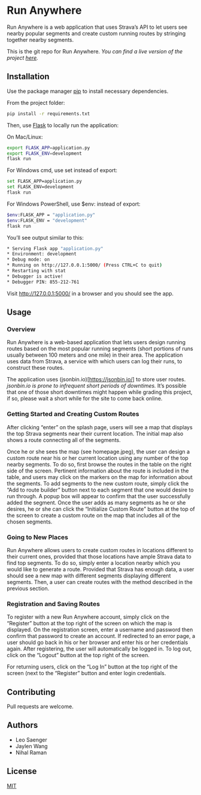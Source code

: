 # Run Anywhere

Run Anywhere is a web application that uses Strava’s API to let users see nearby popular segments and create custom running routes by stringing together nearby segments.

This is the git repo for Run Anywhere. *You can find a live version of the project [here](https://run-anywhere.herokuapp.com).*

## Installation

Use the package manager [pip](https://pip.pypa.io/en/stable/) to install necessary dependencies.

From the project folder:

```bash
pip install -r requirements.txt
```

Then, use [Flask](http://flask.pocoo.org) to locally run the application:

On Mac/Linux:

```bash
export FLASK_APP=application.py
export FLASK_ENV=development
flask run
```

For Windows cmd, use set instead of export:


```bash
set FLASK_APP=application.py
set FLASK_ENV=development
flask run
```

For Windows PowerShell, use $env: instead of export:

```bash
$env:FLASK_APP = "application.py"
$env:FLASK_ENV = "development"
flask run
```

You’ll see output similar to this:


```bash
* Serving Flask app "application.py"
* Environment: development
* Debug mode: on
* Running on http://127.0.0.1:5000/ (Press CTRL+C to quit)
* Restarting with stat
* Debugger is active!
* Debugger PIN: 855-212-761
```

Visit http://127.0.0.1:5000/ in a browser and you should see the app.

## Usage

### Overview

Run Anywhere is a web-based application that lets users design running routes based on the most popular running segments (short portions of runs usually between 100 meters and one mile) in their area. The application uses data from Strava, a service with which users can log their runs, to construct these routes.

The application uses (jsonbin.io)[https://jsonbin.io/] to store user routes. *jsonbin.io is prone to infrequent short periods of downtimes.* It’s possible that one of those short downtimes might happen while grading this project, if so, please wait a short while for the site to come back online.

### Getting Started and Creating Custom Routes

After clicking “enter” on the splash page, users will see a map that displays the top Strava segments near their current location. The initial map also shows a route connecting all of the segments.

Once he or she sees the map (see homepage.jpeg), the user can design a custom route near his or her current location using any number of the top nearby segments. To do so, first browse the routes in the table on the right side of the screen. Pertinent information about the route is included in the table, and users may click on the markers on the map for information about the segments. To add segments to the new custom route, simply click the “Add to route builder” button next to each segment that one would desire to run through. A popup box will appear to confirm that the user successfully added the segment. Once the user adds as many segments as he or she desires, he or she can click the “Initialize Custom Route” button at the top of the screen to create a custom route on the map that includes all of the chosen segments.

### Going to New Places

Run Anywhere allows users to create custom routes in locations different to their current ones, provided that those locations have ample Strava data to find top segments. To do so, simply enter a location nearby which you would like to generate a route. Provided that Strava has enough data, a user should see a new map with different segments displaying different segments. Then, a user can create routes with the method described in the previous section.

### Registration and Saving Routes

To register with a new Run Anywhere account, simply click on the “Register” button at the top right of the screen on which the map is displayed. On the registration screen, enter a username and password then confirm that password to create an account. If redirected to an error page, a user should go back in his or her browser and enter his or her credentials again. After registering, the user will automatically be logged in. To log out, click on the “Logout” button at the top right of the screen.

For returning users, click on the “Log In” button at the top right of the screen (next to the “Register” button and enter login credentials.

## Contributing

Pull requests are welcome.

## Authors

* Leo Saenger
* Jaylen Wang
* Nihal Raman

## License

[MIT](https://choosealicense.com/licenses/mit/)
